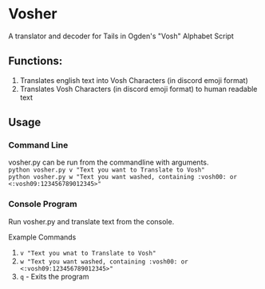 # Vosher
A translator and decoder for Tails in Ogden's "Vosh" Alphabet Script

## Functions:
1) Translates english text into Vosh Characters (in discord emoji format)
2) Translates Vosh Characters (in discord emoji format) to human readable text

## Usage
### Command Line
vosher.py can be run from the commandline with arguments.<br>
`python vosher.py v "Text you want to Translate to Vosh"`<br>
`python vosher.py w "Text you want washed, containing :vosh00: or <:vosh09:123456789012345>"`<br>

### Console Program
Run vosher.py and translate text from the console. 

Example Commands
1) `v "Text you wnat to Translate to Vosh"`
2) `w "Text you want washed, containing :vosh00: or <:vosh09:123456789012345>"`
3) `q` - Exits the program
